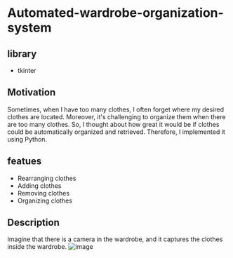 # Automated-wardrobe-organization-system
## library
+ tkinter
## Motivation
Sometimes, when I have too many clothes, I often forget where my desired clothes are located. Moreover, it's challenging to organize them when there are too many clothes. So, I thought about how great it would be if clothes could be automatically organized and retrieved. Therefore, I implemented it using Python.
## featues
+ Rearranging clothes
+ Adding clothes
+ Removing clothes
+ Organizing clothes
## Description
Imagine that there is a camera in the wardrobe, and it captures the clothes inside the wardrobe.
![image](https://user-images.githubusercontent.com/87925027/233343641-b7736ed9-4cd1-4e82-a06b-d865b64d68d1.png)

